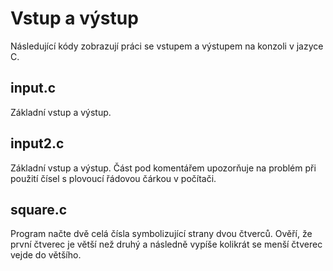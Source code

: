 # Vstup a výstup

Následující kódy zobrazují práci se vstupem a výstupem na konzoli v jazyce C.

## input.c

Základní vstup a výstup.

## input2.c

Základní vstup a výstup.
Část pod komentářem upozorňuje na problém při použití čísel s plovoucí řádovou čárkou v počítači.

## square.c

Program načte dvě celá čísla symbolizující strany dvou čtverců.
Ověří, že první čtverec je větší než druhý a následně vypíše kolikrát se menší čtverec vejde do většího.